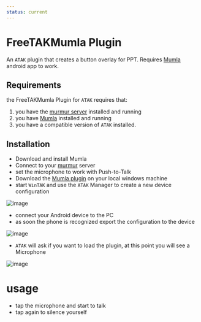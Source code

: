 ```yaml
---
status: current
---
```


# FreeTAKMumla Plugin
An `ATAK` plugin that creates a button overlay for PPT.
Requires [Mumla](https://play.google.com/store/apps/details?id=se.lublin.mumla) android app to work.

## Requirements
the FreeTAKMumla Plugin for `ATAK` requires that:
1. you have the [murmur server](../FreeTAKHub/Voice/VoiceServer.md) installed and running
2. you have [Mumla](https://play.google.com/store/apps/details?id=se.lublin.mumla&gl=US) installed and running
3. you have a compatible version of `ATAK` installed.

## Installation
* Download and install Mumla
* Connect to your [murmur](../FreeTAKHub/Voice/VoiceServer.md) server
* set the microphone to work with Push-to-Talk
* Download  the [Mumla plugin](https://github.com/FreeTAKTeam/FreeTAKMumla_Plugin/releases) on your local windows machine
* start `WinTAK` and use the `ATAK` Manager to create a new device configuration

![image](https://user-images.githubusercontent.com/60719165/159173419-7574310c-71b2-41dd-b33a-5e570eed4e56.png)

* connect your Android device to the PC
* as soon the phone is recognized export the configuration to the device

![image](https://user-images.githubusercontent.com/60719165/159173473-c5598f90-168f-4fec-bd6a-f25da345fff0.png)

* `ATAK` will ask if you want to load the plugin, at this point you will see a Microphone

![image](https://user-images.githubusercontent.com/60719165/159173589-f8eaec26-1392-476d-97b8-f8f5dda2144a.png)

# usage
* tap the microphone and start to talk
* tap again to silence yourself
